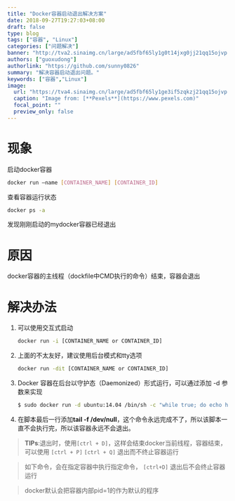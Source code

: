 ```yaml
---
title: "Docker容器启动退出解决方案"
date: 2018-09-27T19:27:03+08:00
draft: false
type: blog
tags: ["容器", "Linux"]
categories: ["问题解决"]
banner: "http://tva2.sinaimg.cn/large/ad5fbf65ly1g0t14jxg0jj21qq15ojvp.jpg"
authors: ["guoxudong"]
authorlink: "https://github.com/sunny0826"
summary: "解决容器启动退出问题。"
keywords: ["容器","Linux"]
image:
  url: "https://tva4.sinaimg.cn/large/ad5fbf65ly1ge3if5zqkzj21qq15ojvp.jpg"
  caption: "Image from: [**Pexels**](https://www.pexels.com)"
  focal_point: ""
  preview_only: false
---
```

# 现象
启动docker容器 

```bash
docker run –name [CONTAINER_NAME] [CONTAINER_ID] 
```

查看容器运行状态 

```bash    
docker ps -a 
```

发现刚刚启动的mydocker容器已经退出

# 原因
docker容器的主线程（dockfile中CMD执行的命令）结束，容器会退出

# 解决办法
1. 可以使用交互式启动

	```bash
	docker run -i [CONTAINER_NAME or CONTAINER_ID]
	```

2. 上面的不太友好，建议使用后台模式和tty选项

	```bash
	docker run -dit [CONTAINER_NAME or CONTAINER_ID]
	```

3. Docker 容器在后台以守护态（Daemonized）形式运行，可以通过添加 -d 参数来实现

	```bash
	$ sudo docker run -d ubuntu:14.04 /bin/sh -c "while true; do echo hello world; sleep 1; done"
	```

4. 在脚本最后一行添加**tail -f /dev/null**，这个命令永远完成不了，所以该脚本一直不会执行完，所以该容器永远不会退出。

>**TIPs**:退出时，使用```[ctrl + D]```，这样会结束docker当前线程，容器结束，可以使用 ```[ctrl + P]``` ```[ctrl + Q]``` 退出而不终止容器运行

>如下命令，会在指定容器中执行指定命令， ```[ctrl+D]``` 退出后不会终止容器运行

>docker默认会把容器内部pid=1的作为默认的程序
